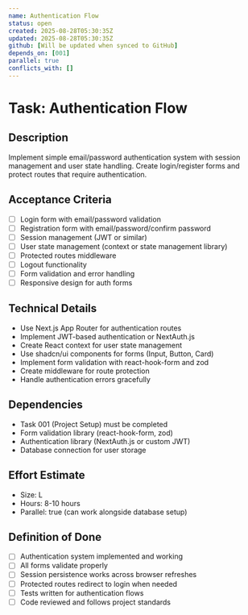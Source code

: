 ```yaml
---
name: Authentication Flow
status: open
created: 2025-08-28T05:30:35Z
updated: 2025-08-28T05:30:35Z
github: [Will be updated when synced to GitHub]
depends_on: [001]
parallel: true
conflicts_with: []
---
```


# Task: Authentication Flow

## Description
Implement simple email/password authentication system with session management and user state handling. Create login/register forms and protect routes that require authentication.

## Acceptance Criteria
- [ ] Login form with email/password validation
- [ ] Registration form with email/password/confirm password
- [ ] Session management (JWT or similar)
- [ ] User state management (context or state management library)
- [ ] Protected routes middleware
- [ ] Logout functionality
- [ ] Form validation and error handling
- [ ] Responsive design for auth forms

## Technical Details
- Use Next.js App Router for authentication routes
- Implement JWT-based authentication or NextAuth.js
- Create React context for user state management
- Use shadcn/ui components for forms (Input, Button, Card)
- Implement form validation with react-hook-form and zod
- Create middleware for route protection
- Handle authentication errors gracefully

## Dependencies
- Task 001 (Project Setup) must be completed
- Form validation library (react-hook-form, zod)
- Authentication library (NextAuth.js or custom JWT)
- Database connection for user storage

## Effort Estimate
- Size: L
- Hours: 8-10 hours
- Parallel: true (can work alongside database setup)

## Definition of Done
- [ ] Authentication system implemented and working
- [ ] All forms validate properly
- [ ] Session persistence works across browser refreshes
- [ ] Protected routes redirect to login when needed
- [ ] Tests written for authentication flows
- [ ] Code reviewed and follows project standards